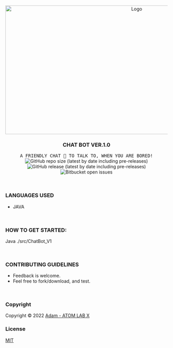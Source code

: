 <!-- PROJECT LOGO -->
<br />
<p align="center">
  <a href="https://github.com/AtomLabX/ChatBot_V1">
    <img src="https://github.com/AtomLabX/ChatBot_V1/blob/main/ref/Demo-gif.gif?raw=true" alt="Logo" width="800" height="400">
  </a>

  <h3 align="center">CHAT BOT VER.1.0</h3>

  <p align="center">
    <samp>A FRIENDLY CHAT 🤖 TO TALK TO, WHEN YOU ARE BORED!</samp>
    <br>
        <img alt="GitHub repo size (latest by date including pre-releases)" src="https://img.shields.io/github/repo-size/atomlabx/ChatBot_V1?style=for-the-badge">
        <img alt="GitHub release (latest by date including pre-releases)" src="https://img.shields.io/github/v/release/atomlabx/ChatBot_V1?color=important&include_prereleases&label=version&style=for-the-badge">
        <img alt="Bitbucket open issues" src="https://img.shields.io/bitbucket/issues-raw/atomlabx/ChatBot_V1?style=for-the-badge">
    </p>


<br/>

### LANGUAGES USED

* JAVA

<br/>

### HOW TO GET STARTED:
   Java ./src/ChatBot_V1

<br/>


<!-- CONTRIBUTING GUIDELINES -->
### CONTRIBUTING GUIDELINES

- Feedback is welcome.
- Feel free to fork/download, and test.


<br/>

<!-- LICENSE -->
### Copyright

Copyright © 2022 [Adam - ATOM LAB X](https://AtomLabX.Dev)

### License

[MIT](https://github.com/AtomLabX/ChatBot_V1/blob/main/LICENSE)
